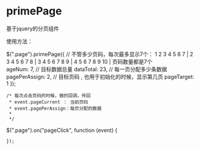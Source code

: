 # primePage
基于jquery的分页组件

使用方法：

$(".page").primePage({
    // 不管多少页码，每次最多显示7个： 1 2 3 4 5 6 7 | 2 3 4 5 6 7 8 | 3 4 5 6 7 8 9 | 4 5 6 7 8 9 10 | 页码数量都是7个     
    ageNum: 7, 
    // 目标数据总量
    dataTotal: 23, 
    // 每一页分配多少条数据
    pagePerAssign: 2, 
    // 目标页码 , 也用于初始化的时候，显示第几页
    pageTarget: 1 
});

    /* 每次点击页码的时候，做的回调，传回
     * event.pageCurrent ： 当前页码
     * event.pagePerAssign：每页分配的数据
     * 
     */

   $(".page").on("pageClick", function (event) {
        
    });
